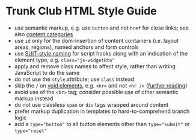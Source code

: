 # Trunk Club HTML Style Guide

- use semantic markup, e.g. use `button` and not `href` for close links; see also [content categories](https://developer.mozilla.org/en-US/docs/Web/Guide/HTML/Content_categories)
- use `id` only for the dom-insertion of content containers (i.e. layout areas, regions), named anchors and form controls
- use [SUIT-style naming](https://github.com/suitcss/suit/blob/master/doc/naming-conventions.md#js-someName) for script hooks along with an indication of the element type, e.g. `class="js-widgetBtn"`
- apply and remove class names to affect style, rather than writing JavaScript to do the same
- do not use the `style` attribute; use `class` instead
- skip the `/` on [void elements](http://www.456bereastreet.com/archive/201005/void_empty_elements_and_self-closing_start_tags_in_html/), e.g. `<hr>` and not `<hr />` ([further reading](http://www.colorglare.com/2014/02/03/to-close-or-not-to-close.html))
- avoid use of the `<br>` tag; consider possible use of other semantic markup instead
- do not use classless `span` or `div` tags wrapped around content
- prefer markup duplication in templates to hard-to-comprehend branch logic
- add a `type="button"` to all button elements other than `type="submit"` or `type="reset"`
